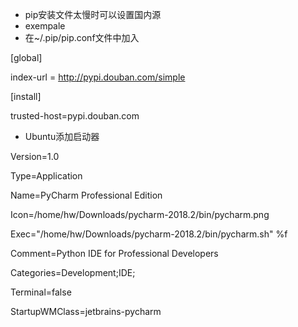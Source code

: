 * pip安装文件太慢时可以设置国内源
* exempale
* 在~/.pip/pip.conf文件中加入

[global]

index-url = http://pypi.douban.com/simple

[install]

trusted-host=pypi.douban.com
* Ubuntu添加启动器

 Version=1.0
 
 Type=Application
 
 Name=PyCharm Professional Edition
 
 Icon=/home/hw/Downloads/pycharm-2018.2/bin/pycharm.png
 
 Exec="/home/hw/Downloads/pycharm-2018.2/bin/pycharm.sh" %f
 
 Comment=Python IDE for Professional Developers
 
 Categories=Development;IDE;
 
 Terminal=false
 
 StartupWMClass=jetbrains-pycharm